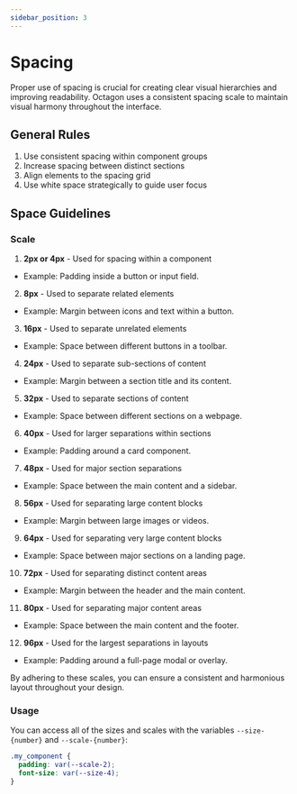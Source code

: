 ```yaml
---
sidebar_position: 3
---
```


# Spacing

Proper use of spacing is crucial for creating clear visual hierarchies and improving readability. Octagon uses a consistent spacing scale to maintain visual harmony throughout the interface.


## General Rules

1. Use consistent spacing within component groups
2. Increase spacing between distinct sections
3. Align elements to the spacing grid
4. Use white space strategically to guide user focus


## Space Guidelines

### Scale

1. **2px or 4px** - Used for spacing within a component
  - Example: Padding inside a button or input field.
2. **8px** - Used to separate related elements
  - Example: Margin between icons and text within a button.
3. **16px** - Used to separate unrelated elements
  - Example: Space between different buttons in a toolbar.
4. **24px** - Used to separate sub-sections of content
  - Example: Margin between a section title and its content.
5. **32px** - Used to separate sections of content
  - Example: Space between different sections on a webpage.
6. **40px** - Used for larger separations within sections
  - Example: Padding around a card component.
7. **48px** - Used for major section separations
  - Example: Space between the main content and a sidebar.
8. **56px** - Used for separating large content blocks
  - Example: Margin between large images or videos.
9. **64px** - Used for separating very large content blocks
  - Example: Space between major sections on a landing page.
10. **72px** - Used for separating distinct content areas
   - Example: Margin between the header and the main content.
11. **80px** - Used for separating major content areas
   - Example: Space between the main content and the footer.
12. **96px** - Used for the largest separations in layouts
   - Example: Padding around a full-page modal or overlay.

By adhering to these scales, you can ensure a consistent and harmonious layout throughout your design.

### Usage

You can access all of the sizes and scales with the variables `--size-{number}` and `--scale-{number}`:

```css
.my_component {
  padding: var(--scale-2);
  font-size: var(--size-4);
}
```